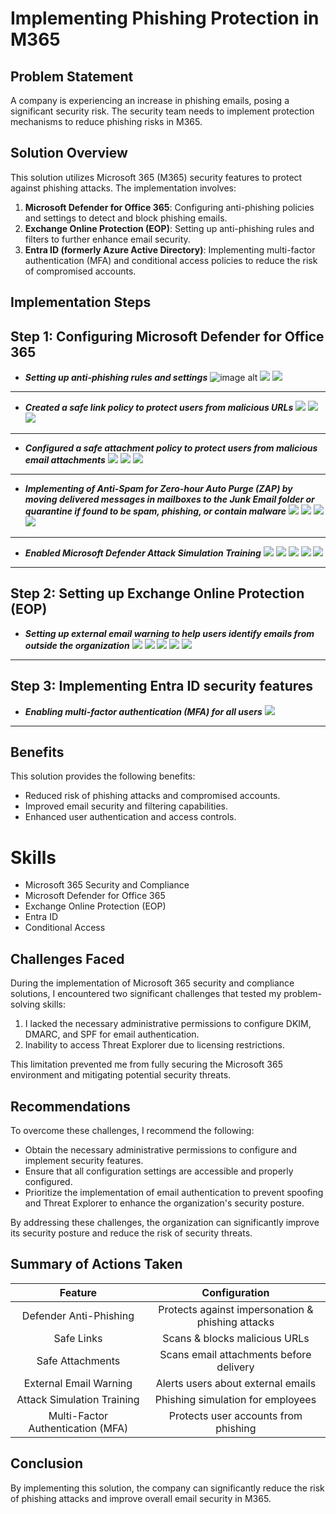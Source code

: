 # Implementing Phishing Protection in M365

## Problem Statement
A company is experiencing an increase in phishing emails, posing a significant security risk. The security team needs to implement protection mechanisms to reduce phishing risks in M365.

## Solution Overview
This solution utilizes Microsoft 365 (M365) security features to protect against phishing attacks. The implementation involves:

1. **Microsoft Defender for Office 365**: Configuring anti-phishing policies and settings to detect and block phishing emails.
2. **Exchange Online Protection (EOP)**: Setting up anti-phishing rules and filters to further enhance email security.
3. **Entra ID (formerly Azure Active Directory)**: Implementing multi-factor authentication (MFA) and conditional access policies to reduce the risk of compromised accounts.

## Implementation Steps
## Step 1: Configuring Microsoft Defender for Office 365
* **_Setting up anti-phishing rules and settings_**
![image alt](https://github.com/UgonmaAjie/M365-Admin-Projects/blob/9d917f95fc0149aa490193a574d71cc0192bdb0a/Implementing%20Phishing%20Protection%20in%20M365/email_security/antipolicy1.png)
![](https://github.com/UgonmaAjie/M365-Admin-Projects/blob/9d917f95fc0149aa490193a574d71cc0192bdb0a/Implementing%20Phishing%20Protection%20in%20M365/email_security/antipolicy2.png)
![](https://github.com/UgonmaAjie/M365-Admin-Projects/blob/9d917f95fc0149aa490193a574d71cc0192bdb0a/Implementing%20Phishing%20Protection%20in%20M365/email_security/antipolicy3.png)
---

* **_Created a safe link policy to protect users from malicious URLs_**
![](https://github.com/UgonmaAjie/M365-Admin-Projects/blob/9d917f95fc0149aa490193a574d71cc0192bdb0a/Implementing%20Phishing%20Protection%20in%20M365/email_security/safelink1.png)
![](https://github.com/UgonmaAjie/M365-Admin-Projects/blob/9d917f95fc0149aa490193a574d71cc0192bdb0a/Implementing%20Phishing%20Protection%20in%20M365/email_security/safelink2.png)
![](https://github.com/UgonmaAjie/M365-Admin-Projects/blob/9d917f95fc0149aa490193a574d71cc0192bdb0a/Implementing%20Phishing%20Protection%20in%20M365/email_security/safelink3.png)
---

* **_Configured a safe attachment policy to protect users from malicious email attachments_**
![](https://github.com/UgonmaAjie/M365-Admin-Projects/blob/9d917f95fc0149aa490193a574d71cc0192bdb0a/Implementing%20Phishing%20Protection%20in%20M365/email_security/safeattach1.png)
![](https://github.com/UgonmaAjie/M365-Admin-Projects/blob/9d917f95fc0149aa490193a574d71cc0192bdb0a/Implementing%20Phishing%20Protection%20in%20M365/email_security/safeattach2.png)
![](https://github.com/UgonmaAjie/M365-Admin-Projects/blob/9d917f95fc0149aa490193a574d71cc0192bdb0a/Implementing%20Phishing%20Protection%20in%20M365/email_security/safeattach3.png)
---

* **_Implementing of  Anti-Spam for Zero-hour Auto Purge (ZAP) by moving delivered messages in mailboxes to the Junk Email folder or quarantine if found to be spam, phishing, or contain malware_**
![](https://github.com/UgonmaAjie/M365-Admin-Projects/blob/9d917f95fc0149aa490193a574d71cc0192bdb0a/Implementing%20Phishing%20Protection%20in%20M365/email_security/antispam1.png)
![](https://github.com/UgonmaAjie/M365-Admin-Projects/blob/9d917f95fc0149aa490193a574d71cc0192bdb0a/Implementing%20Phishing%20Protection%20in%20M365/email_security/antispam2.png)
![](https://github.com/UgonmaAjie/M365-Admin-Projects/blob/9d917f95fc0149aa490193a574d71cc0192bdb0a/Implementing%20Phishing%20Protection%20in%20M365/email_security/antispam3.png)
![](https://github.com/UgonmaAjie/M365-Admin-Projects/blob/9d917f95fc0149aa490193a574d71cc0192bdb0a/Implementing%20Phishing%20Protection%20in%20M365/email_security/antispam4.png)
---

* **_Enabled Microsoft Defender Attack Simulation Training_**
![](https://github.com/UgonmaAjie/M365-Admin-Projects/blob/9d917f95fc0149aa490193a574d71cc0192bdb0a/Implementing%20Phishing%20Protection%20in%20M365/email_security/attacksim1.png)
![](https://github.com/UgonmaAjie/M365-Admin-Projects/blob/9d917f95fc0149aa490193a574d71cc0192bdb0a/Implementing%20Phishing%20Protection%20in%20M365/email_security/attacksim2.png)
![](https://github.com/UgonmaAjie/M365-Admin-Projects/blob/9d917f95fc0149aa490193a574d71cc0192bdb0a/Implementing%20Phishing%20Protection%20in%20M365/email_security/attacksim3.png)
![](https://github.com/UgonmaAjie/M365-Admin-Projects/blob/9d917f95fc0149aa490193a574d71cc0192bdb0a/Implementing%20Phishing%20Protection%20in%20M365/email_security/attacksim4.png)
![](https://github.com/UgonmaAjie/M365-Admin-Projects/blob/9d917f95fc0149aa490193a574d71cc0192bdb0a/Implementing%20Phishing%20Protection%20in%20M365/email_security/attacksim5.png)
---

## Step 2: Setting up Exchange Online Protection (EOP)
* **_Setting up external email warning to help users identify emails from outside the organization_**
![](https://github.com/UgonmaAjie/M365-Admin-Projects/blob/9d917f95fc0149aa490193a574d71cc0192bdb0a/Implementing%20Phishing%20Protection%20in%20M365/email_security/emailwarn1.png)
![](https://github.com/UgonmaAjie/M365-Admin-Projects/blob/9d917f95fc0149aa490193a574d71cc0192bdb0a/Implementing%20Phishing%20Protection%20in%20M365/email_security/emailwarn2.png)
![](https://github.com/UgonmaAjie/M365-Admin-Projects/blob/9d917f95fc0149aa490193a574d71cc0192bdb0a/Implementing%20Phishing%20Protection%20in%20M365/email_security/emailwarn3.png)
![](https://github.com/UgonmaAjie/M365-Admin-Projects/blob/9d917f95fc0149aa490193a574d71cc0192bdb0a/Implementing%20Phishing%20Protection%20in%20M365/email_security/emailwarn4.png)
![](https://github.com/UgonmaAjie/M365-Admin-Projects/blob/9d917f95fc0149aa490193a574d71cc0192bdb0a/Implementing%20Phishing%20Protection%20in%20M365/email_security/emailwarn5.png)
---

## Step 3: Implementing Entra ID security features
* **_Enabling multi-factor authentication (MFA) for all users_**
![](https://github.com/UgonmaAjie/M365-Admin-Projects/blob/9d917f95fc0149aa490193a574d71cc0192bdb0a/Implementing%20Phishing%20Protection%20in%20M365/email_security/mfa.png)
---

## Benefits
This solution provides the following benefits:

* Reduced risk of phishing attacks and compromised accounts.
* Improved email security and filtering capabilities.
* Enhanced user authentication and access controls.


# Skills
- Microsoft 365 Security and Compliance
- Microsoft Defender for Office 365
- Exchange Online Protection (EOP)
- Entra ID 
- Conditional Access 

  
## Challenges Faced
During the implementation of Microsoft 365 security and compliance solutions, I encountered two significant challenges that tested my problem-solving skills:

1. I lacked the necessary administrative permissions to configure DKIM, DMARC, and SPF for email authentication.
2. Inability to access Threat Explorer due to licensing restrictions.

This limitation prevented me from fully securing the Microsoft 365 environment and mitigating potential security threats.

## Recommendations
To overcome these challenges, I recommend the following:

- Obtain the necessary administrative permissions to configure and implement security features.
- Ensure that all configuration settings are accessible and properly configured.
- Prioritize the implementation of email authentication to prevent spoofing and Threat Explorer to enhance the organization's security posture.

By addressing these challenges, the organization can significantly improve its security posture and reduce the risk of security threats.

## Summary of Actions Taken

Feature                              |           Configuration
:-----------------------------------:|:--------------------------------------------------------------:
Defender Anti-Phishing               |Protects against impersonation & phishing attacks
Safe Links                           |Scans & blocks malicious URLs
Safe Attachments                     |Scans email attachments before delivery
External Email Warning               |Alerts users about external emails
Attack Simulation Training           |Phishing simulation for employees
Multi-Factor Authentication (MFA)    |Protects user accounts from phishing



## Conclusion
By implementing this solution, the company can significantly reduce the risk of phishing attacks and improve overall email security in M365.
